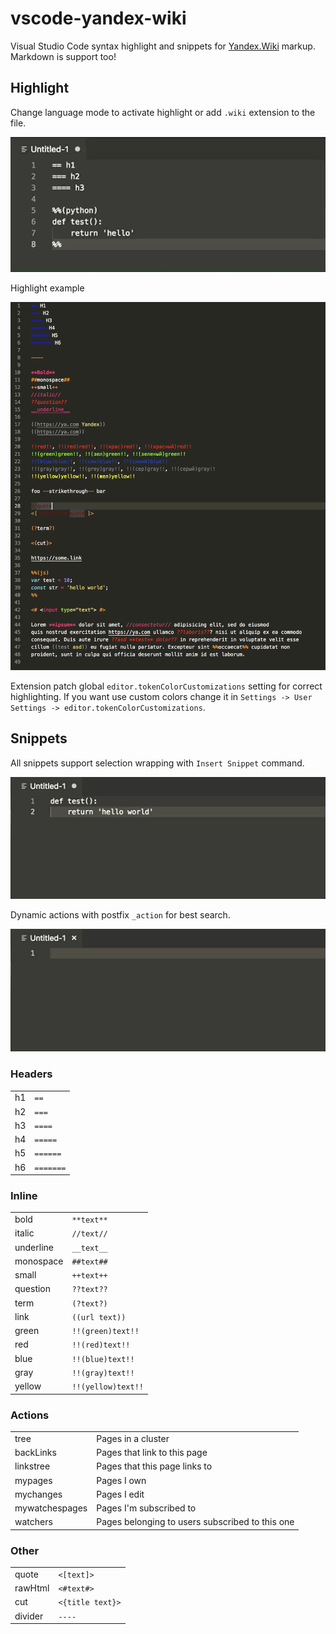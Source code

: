 # vscode-yandex-wiki

Visual Studio Code syntax highlight and snippets for [Yandex.Wiki](https://yandex.ru/support/connect-wiki/static-markup.html?lang=en) markup. Markdown is support too!


## Highlight

Change language mode to activate highlight or add `.wiki` extension to the file.

![Mode](./resources/mode.gif)

Highlight example

![Theme sample](./resources/theme_sample.png)

Extension patch global `editor.tokenColorCustomizations` setting for correct highlighting. If you want use custom colors change it in `Settings -> User Settings -> editor.tokenColorCustomizations`.

## Snippets

All snippets support selection wrapping with `Insert Snippet` command.

![Wrap](./resources/wrap.gif)


Dynamic actions with postfix `_action` for best search.

![Action](./resources/action.gif)

### Headers

|    |           |
|----|-----------| 
| h1 | `==`      | 
| h2 | `===`     | 
| h3 | `====`    | 
| h4 | `=====`   | 
| h5 | `======`  | 
| h6 | `=======` | 

### Inline

|           |                    |
|-----------|--------------------| 
| bold      | `**text**`         | 
| italic    | `//text//`         | 
| underline | `__text__`         | 
| monospace | `##text##`         | 
| small     | `++text++`         | 
| question  | `??text??`         | 
| term      | `(?text?)`         |
| link      | `((url text))`     | 
| green     | `!!(green)text!!`  | 
| red       | `!!(red)text!!`    | 
| blue      | `!!(blue)text!!`   | 
| gray      | `!!(gray)text!!`   | 
| yellow    | `!!(yellow)text!!` | 


### Actions

|                |                                                 |
|----------------|-------------------------------------------------| 
| tree           | Pages in a cluster                              | 
| backLinks      | Pages that link to this page                    | 
| linkstree      | Pages that this page links to                   | 
| mypages        | Pages I own                                     | 
| mychanges      | Pages I edit                                    | 
| mywatchespages | Pages I'm subscribed to                         | 
| watchers       | Pages belonging to users subscribed to this one | 

### Other

|         |                  |
|---------|------------------| 
| quote   | `<[text]>`       | 
| rawHtml | `<#text#>`       | 
| cut     | `<{title text}>` | 
| divider | `----`           | 



